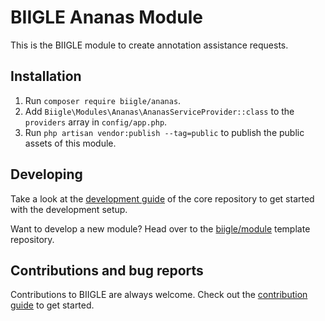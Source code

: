 # BIIGLE Ananas Module

This is the BIIGLE module to create annotation assistance requests.

## Installation

1. Run `composer require biigle/ananas`.
2. Add `Biigle\Modules\Ananas\AnanasServiceProvider::class` to the `providers` array in `config/app.php`.
3. Run `php artisan vendor:publish --tag=public` to publish the public assets of this module.

## Developing

Take a look at the [development guide](https://github.com/biigle/core/blob/master/DEVELOPING.md) of the core repository to get started with the development setup.

Want to develop a new module? Head over to the [biigle/module](https://github.com/biigle/module) template repository.

## Contributions and bug reports

Contributions to BIIGLE are always welcome. Check out the [contribution guide](https://github.com/biigle/core/blob/master/CONTRIBUTING.md) to get started.
